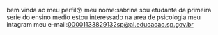 bem vinda ao meu perfil😙
meu nome:sabrina
sou etudante da primeira serie do ensino medio
estou interessado na area de psicologia
meu intagram
meu e-mail:00001133829132sp@al.educacao.sp.gov.br
